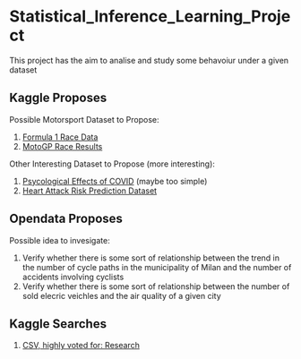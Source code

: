 # Statistical_Inference_Learning_Project
This project has the aim to analise and study some behavoiur under a given dataset

## Kaggle Proposes
Possible Motorsport Dataset to Propose:
1. [Formula 1 Race Data](https://www.kaggle.com/datasets/cbhavik/formula-1-ml-classifier)
2. [MotoGP Race Results](https://www.kaggle.com/datasets/amalsalilan/motogpresultdataset)

Other Interesting Dataset to Propose (more interesting):
1. [Psycological Effects of COVID](https://www.kaggle.com/datasets/hemanthhari/psycological-effects-of-covid/data) (maybe too simple)
2. [Heart Attack Risk Prediction Dataset](https://www.kaggle.com/datasets/iamsouravbanerjee/heart-attack-prediction-dataset/data)
   
## Opendata Proposes
Possible idea to invesigate:
1. Verify whether there is some sort of relationship between the trend in the number of cycle paths in the municipality of Milan and the number of accidents involving cyclists
2. Verify whether there is some sort of relationship between the number of sold elecric veichles and the air quality of a given city 

## Kaggle Searches
1. [CSV, highly voted for: Research](https://www.kaggle.com/datasets?sort=usability&fileType=csv&feedbackIds=9)

